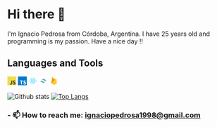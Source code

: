 # Hi there 👋
I'm Ignacio Pedrosa from Córdoba, Argentina. I have 25 years old and programming is my passion. Have a nice day !!
<br />

## Languages and Tools
<code><img height="20" src="https://raw.githubusercontent.com/github/explore/80688e429a7d4ef2fca1e82350fe8e3517d3494d/topics/javascript/javascript.png"></code>
<code><img height="20" src="https://raw.githubusercontent.com/github/explore/80688e429a7d4ef2fca1e82350fe8e3517d3494d/topics/typescript/typescript.png"></code>
<code><img height="20" src="https://raw.githubusercontent.com/github/explore/80688e429a7d4ef2fca1e82350fe8e3517d3494d/topics/react/react.png"></code>
<code><img height="20" src="https://raw.githubusercontent.com/github/explore/80688e429a7d4ef2fca1e82350fe8e3517d3494d/topics/tailwind/tailwind.png"></code>
<code><img height="20" src="https://raw.githubusercontent.com/github/explore/80688e429a7d4ef2fca1e82350fe8e3517d3494d/topics/firebase/firebase.png"></code>

![Github stats](https://github-readme-stats.vercel.app/api?username=pedrosaignacio&show_icons=true&hide_border=true)
[![Top Langs](https://github-readme-stats.vercel.app/api/top-langs/?username=pedrosaignacio)](https://github.com/anuraghazra/github-readme-stats)
### - 📫 How to reach me: ignaciopedrosa1998@gmail.com

  


